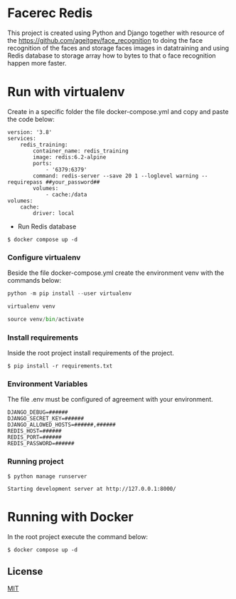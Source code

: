 # Facerec Redis

This project is created using Python and Django together with resource of the https://github.com/ageitgey/face_recognition to doing the face recognition of the faces and storage faces images in datatraining and using Redis database to storage array how to bytes to that o face recognition happen more faster.


# Run with virtualenv

Create in a specific folder the file docker-compose.yml and copy and paste the code below:
```
version: '3.8'
services:
    redis_training:
        container_name: redis_training
        image: redis:6.2-alpine
        ports:
            - '6379:6379'
        command: redis-server --save 20 1 --loglevel warning --requirepass ##your_password##
        volumes:
            - cache:/data
volumes:
    cache:
        driver: local
```

- Run Redis database
```
$ docker compose up -d
```

### Configure virtualenv

Beside the file docker-compose.yml create the environment venv with the commands below:

```python
python -m pip install --user virtualenv

virtualenv venv

source venv/bin/activate

```

### Install requirements

Inside the root project install requirements of the project.

```
$ pip install -r requirements.txt
```

### Environment Variables
The file .env must be configured of agreement with your environment.

```
DJANGO_DEBUG=######
DJANGO_SECRET_KEY=######
DJANGO_ALLOWED_HOSTS=######,######
REDIS_HOST=######
REDIS_PORT=######
REDIS_PASSWORD=######
```

### Running project

```
$ python manage runserver

Starting development server at http://127.0.0.1:8000/

```

# Running with Docker

In the root project execute the command below:
```
$ docker compose up -d
```

## License

[MIT](https://choosealicense.com/licenses/mit/)